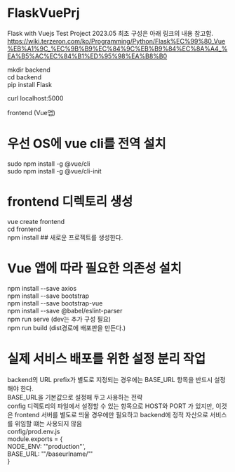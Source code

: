 # FlaskVuePrj
Flask with Vuejs Test Project 2023.05 
최초 구성은 아래 링크의 내용 참고함.  
https://wiki.terzeron.com/ko/Programming/Python/Flask%EC%99%80_Vue%EB%A1%9C_%EC%9B%B9%EC%84%9C%EB%B9%84%EC%8A%A4_%EA%B5%AC%EC%84%B1%ED%95%98%EA%B8%B0


mkdir backend  
cd backend  
pip install Flask  

curl localhost:5000   

frontend (Vue앱)  
# 우선 OS에 vue cli를 전역 설치  
sudo npm install -g @vue/cli  
sudo npm install -g @vue/cli-init  

# frontend 디렉토리 생성  
vue create frontend   
cd frontend   
npm install  ## 새로운 프로젝트를 생성한다.   
# Vue 앱에 따라 필요한 의존성 설치  
npm install --save axios   
npm install --save bootstrap  
npm install --save bootstrap-vue  
npm install --save @babel/eslint-parser   
npm run serve (dev는 추가 구성 필요)   
npm run build (dist경로에 배포판을 만든다.)  

# 실제 서비스 배포를 위한 설정 분리 작업  
backend의 URL prefix가 별도로 지정되는 경우에는 BASE_URL 항목을 반드시 설정해야 한다.  
BASE_URL을 기본값으로 설정해 두고 사용하는 전략  
config 디렉토리의 파일에서 설정할 수 있는 항목으로 HOST와 PORT 가 있지만,
이것은 frontend 서버를 별도로 띄울 경우에만 필요하고 backend에 정적 자산으로 서비스를 위임할 떄는 사용되지 않음  
config/prod.env.js  
module.exports = {  
	NODE_ENV: '"production"',  
	BASE_URL: '"/baseurlname/"'  
}